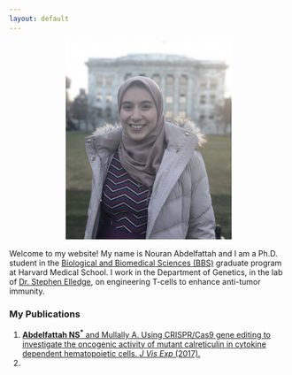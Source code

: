 ```yaml
---
layout: default
---
```


<div style="text-align:center"><img src="images/Nouran.JPG" width="300"></div>

Welcome to my website! My name is Nouran Abdelfattah and I am a Ph.D. student in the [Biological and Biomedical Sciences (BBS)](http://www.hms.harvard.edu/dms/bbs/) graduate program at Harvard Medical School. I work in the Department of Genetics, in the lab of [Dr. Stephen Elledge](https://elledge.hms.harvard.edu/), on engineering T-cells to enhance anti-tumor immunity.

### My Publications

1. [**Abdelfattah NS<sup>*</sup>** and Mullally A. Using CRISPR/Cas9 gene editing to investigate the oncogenic activity of mutant calreticulin in cytokine dependent hematopoietic cells. *J Vis Exp* (2017).](https://www.jove.com/video/56726/using-crisprcas9-gene-editing-to-investigate-oncogenic-activity)
2. 


<!-- ![alt text](images/Nouran.JPG) -->
